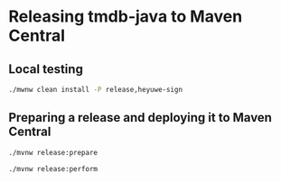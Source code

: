 # Releasing tmdb-java to Maven Central

## Local testing

```bash
./mwnw clean install -P release,heyuwe-sign
```

## Preparing a release and deploying it to Maven Central

```bash
./mvnw release:prepare

./mvnw release:perform
```
